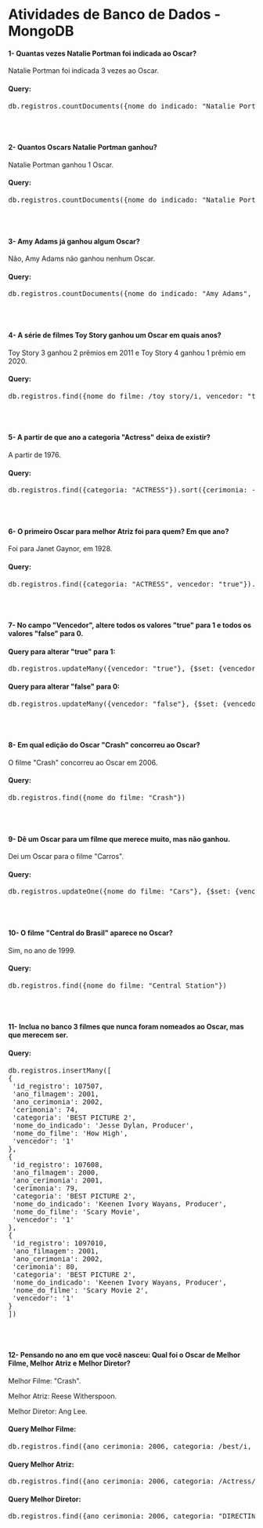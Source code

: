 <h1>Atividades de Banco de Dados - MongoDB</h1>

<h4>1- Quantas vezes Natalie Portman foi indicada ao Oscar?</h4>
<p>Natalie Portman foi indicada 3 vezes ao Oscar.</p>

<h4>Query:</h4>
<pre>db.registros.countDocuments({nome_do_indicado: "Natalie Portman"})</pre>

<br><br>

<h4>2- Quantos Oscars Natalie Portman ganhou?</h4>
<p>Natalie Portman ganhou 1 Oscar.</p>

<h4>Query:</h4>
<pre>db.registros.countDocuments({nome_do_indicado: "Natalie Portman", vencedor: "true"})</pre>

<br><br>

<h4>3- Amy Adams já ganhou algum Oscar?</h4>
<p>Não, Amy Adams não ganhou nenhum Oscar.</p>

<h4>Query:</h4>
<pre>db.registros.countDocuments({nome_do_indicado: "Amy Adams", vencedor: "true"})</pre>

<br><br>

<h4>4- A série de filmes Toy Story ganhou um Oscar em quais anos?</h4>
<p>Toy Story 3 ganhou 2 prêmios em 2011 e Toy Story 4 ganhou 1 prêmio em 2020.</p>

<h4>Query:</h4>
<pre>db.registros.find({nome_do_filme: /toy story/i, vencedor: "true"})</pre>

<br><br>

<h4>5- A partir de que ano a categoria "Actress" deixa de existir?</h4>
<p>A partir de 1976.</p>

<h4>Query:</h4>
<pre>db.registros.find({categoria: "ACTRESS"}).sort({cerimonia: -1})</pre>

<br><br>

<h4>6- O primeiro Oscar para melhor Atriz foi para quem? Em que ano?</h4>
<p>Foi para Janet Gaynor, em 1928.</p>

<h4>Query:</h4>
<pre>db.registros.find({categoria: "ACTRESS", vencedor: "true"}).sort({cerimonia: 1})</pre>

<br><br>

<h4>7- No campo "Vencedor", altere todos os valores "true" para 1 e todos os valores "false" para 0.</h4>

<h4>Query para alterar "true" para 1:</h4>
<pre>db.registros.updateMany({vencedor: "true"}, {$set: {vencedor: "1"}})</pre>

<h4>Query para alterar "false" para 0:</h4>
<pre>db.registros.updateMany({vencedor: "false"}, {$set: {vencedor: "0"}})</pre>

<br><br>

<h4>8- Em qual edição do Oscar "Crash" concorreu ao Oscar?</h4>
<p>O filme "Crash" concorreu ao Oscar em 2006.</p>

<h4>Query:</h4>
<pre>db.registros.find({nome_do_filme: "Crash"})</pre>

<br><br>

<h4>9- Dê um Oscar para um filme que merece muito, mas não ganhou.</h4>
<p>Dei um Oscar para o filme "Carros".</p>

<h4>Query:</h4>
<pre>db.registros.updateOne({nome_do_filme: "Cars"}, {$set: {vencedor: "1"}})</pre>

<br><br>

<h4>10- O filme "Central do Brasil" aparece no Oscar?</h4>
<p>Sim, no ano de 1999.</p>

<h4>Query:</h4>
<pre>db.registros.find({nome_do_filme: "Central Station"})</pre>

<br><br>

<h4>11- Inclua no banco 3 filmes que nunca foram nomeados ao Oscar, mas que merecem ser.</h4>

<h4>Query:</h4>
<pre>db.registros.insertMany([
{
 'id_registro': 107507,
 'ano_filmagem': 2001,
 'ano_cerimonia': 2002,
 'cerimonia': 74,
 'categoria': 'BEST PICTURE 2',
 'nome_do_indicado': 'Jesse Dylan, Producer',
 'nome_do_filme': 'How High',
 'vencedor': '1'
},
{
 'id_registro': 107608,
 'ano_filmagem': 2000,
 'ano_cerimonia': 2001,
 'cerimonia': 79,
 'categoria': 'BEST PICTURE 2',
 'nome_do_indicado': 'Keenen Ivory Wayans, Producer',
 'nome_do_filme': 'Scary Movie',
 'vencedor': '1'
},
{
 'id_registro': 1097010,
 'ano_filmagem': 2001,
 'ano_cerimonia': 2002,
 'cerimonia': 80,
 'categoria': 'BEST PICTURE 2',
 'nome_do_indicado': 'Keenen Ivory Wayans, Producer',
 'nome_do_filme': 'Scary Movie 2',
 'vencedor': '1'
}
])</pre>

<br><br>

<h4>12- Pensando no ano em que você nasceu: Qual foi o Oscar de Melhor Filme, Melhor Atriz e Melhor Diretor?</h4>
<p>Melhor Filme: "Crash".</p>
<p>Melhor Atriz: Reese Witherspoon.</p>
<p>Melhor Diretor: Ang Lee.</p>

<h4>Query Melhor Filme:</h4>
<pre>db.registros.find({ano_cerimonia: 2006, categoria: /best/i, vencedor: "1"})</pre>

<h4>Query Melhor Atriz:</h4>
<pre>db.registros.find({ano_cerimonia: 2006, categoria: /Actress/i, vencedor: "1"})</pre>

<h4>Query Melhor Diretor:</h4>
<pre>db.registros.find({ano_cerimonia: 2006, categoria: "DIRECTING", vencedor: "1"})</pre>
